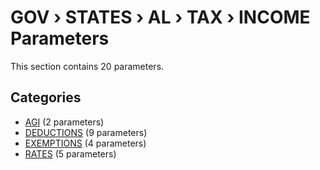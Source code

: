 # GOV › STATES › AL › TAX › INCOME Parameters

This section contains 20 parameters.

## Categories

- [AGI](agi/index.md) (2 parameters)
- [DEDUCTIONS](deductions/index.md) (9 parameters)
- [EXEMPTIONS](exemptions/index.md) (4 parameters)
- [RATES](rates/index.md) (5 parameters)
